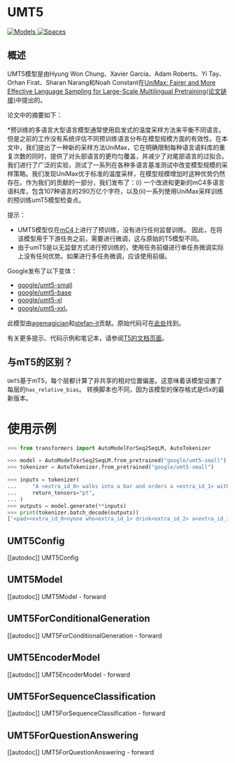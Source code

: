 <!--
版权所有2023年拥抱面团小组。  

根据Apache许可证第2.0版（“许可证”）许可，除非符合许可证要求，否则其他情况下请勿使用此文件。您可以获取许可证的副本，请参见  
http://www.apache.org/licenses/LICENSE-2.0  

除非适用法律要求或书面同意，否则按“原样”分发的软件以“不提供任何保证或条件”，明示或默示地进行分发，本许可不受特定的语言条款约束。参见许可证中的规定以了解许可证下的特定语言许可和限制。

⚠️ 请注意，此文件以Markdown格式编写，但包含了我们的文档生成器（类似MDX）的特定语法，可能在您的Markdown查看器中无法正确呈现。

-->

# UMT5

<div class="flex flex-wrap space-x-1">
<a href="https://huggingface.co/models?filter=umt5">
<img alt="Models" src="https://img.shields.io/badge/All_model_pages-mt5-blueviolet">
</a>
<a href="https://huggingface.co/spaces/docs-demos/mt5-small-finetuned-arxiv-cs-finetuned-arxiv-cs-full">
<img alt="Spaces" src="https://img.shields.io/badge/%F0%9F%A4%97%20Hugging%20Face-Spaces-blue">
</a>
</div>

## 概述

UMT5模型是由Hyung Won Chung、Xavier Garcia、Adam Roberts、Yi Tay、Orhan Firat、Sharan Narang和Noah Constant在[UniMax: Fairer and More Effective Language Sampling for Large-Scale Multilingual Pretraining(论文链接)](https://openreview.net/forum?id=kXwdL1cWOAi)中提出的。

论文中的摘要如下：

*预训练的多语言大型语言模型通常使用启发式的温度采样方法来平衡不同语言。但是之前的工作没有系统评估不同预训练语言分布在模型规模方面的有效性。在本文中，我们提出了一种新的采样方法UniMax，它在明确限制每种语言语料库的重复次数的同时，提供了对头部语言的更均匀覆盖，并减少了对尾部语言的过拟合。我们进行了广泛的实验，测试了一系列在各种多语言基准测试中改变模型规模的采样策略。我们发现UniMax优于标准的温度采样，在模型规模增加时这种优势仍然存在。作为我们的贡献的一部分，我们发布了：(i) 一个改进和更新的mC4多语言语料库，包含107种语言的290万亿个字符，以及(ii)一系列使用UniMax采样训练的预训练umT5模型检查点。

提示：

- UMT5模型仅在[mC4](https://huggingface.co/datasets/mc4)上进行了预训练，没有进行任何监督训练。
因此，在将该模型用于下游任务之前，需要进行微调，这与原始的T5模型不同。
- 由于umT5是以无监督方式进行预训练的，使用任务前缀进行单任务微调实际上没有任何优势。如果进行多任务微调，应该使用前缀。

Google发布了以下变体：

- [google/umt5-small](https://huggingface.co/google/umt5-small)
- [google/umt5-base](https://huggingface.co/google/umt5-base)
- [google/umt5-xl](https://huggingface.co/google/umt5-xl)
- [google/umt5-xxl](https://huggingface.co/google/umt5-xxl)。

此模型由[agemagician](https://huggingface.co/agemagician)和[stefan-it](https://huggingface.co/stefan-it)贡献。原始代码可在[此处](https://github.com/google-research/t5x)找到。

有关更多提示、代码示例和笔记本，请参阅[T5的文档页面](t5)。

## 与mT5的区别？
`UmT5`基于mT5，每个层都计算了非共享的相对位置偏差。这意味着该模型设置了每层的`has_relative_bias`。
转换脚本也不同，因为该模型的保存格式是t5x的最新版本。

# 使用示例

```python
>>> from transformers import AutoModelForSeq2SeqLM, AutoTokenizer

>>> model = AutoModelForSeq2SeqLM.from_pretrained("google/umt5-small")
>>> tokenizer = AutoTokenizer.from_pretrained("google/umt5-small")

>>> inputs = tokenizer(
...     "A <extra_id_0> walks into a bar and orders a <extra_id_1> with <extra_id_2> pinch of <extra_id_3>.",
...     return_tensors="pt",
... )
>>> outputs = model.generate(**inputs)
>>> print(tokenizer.batch_decode(outputs))
['<pad><extra_id_0>nyone who<extra_id_1> drink<extra_id_2> a<extra_id_3> alcohol<extra_id_4> A<extra_id_5> A. This<extra_id_6> I<extra_id_7><extra_id_52><extra_id_53></s>']
```

## UMT5Config

[[autodoc]] UMT5Config

## UMT5Model

[[autodoc]] UMT5Model
    - forward

## UMT5ForConditionalGeneration

[[autodoc]] UMT5ForConditionalGeneration
    - forward

## UMT5EncoderModel

[[autodoc]] UMT5EncoderModel
    - forward

## UMT5ForSequenceClassification

[[autodoc]] UMT5ForSequenceClassification
    - forward

## UMT5ForQuestionAnswering

[[autodoc]] UMT5ForQuestionAnswering
    - forward
